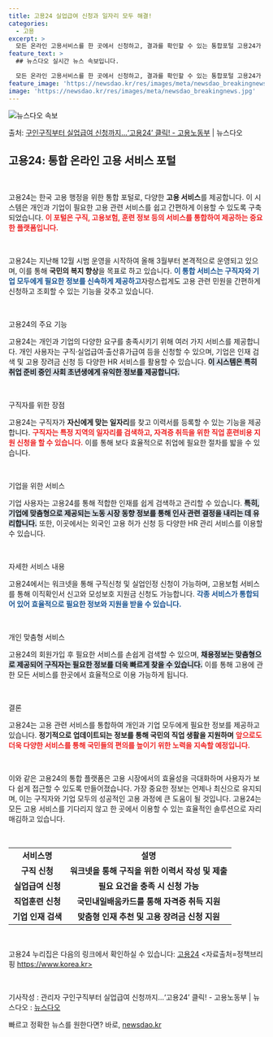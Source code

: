 ```yaml
---
title: 고용24 실업급여 신청과 일자리 모두 해결!
categories:
  - 고용
excerpt: >
  모든 온라인 고용서비스를 한 곳에서 신청하고, 결과를 확인할 수 있는 통합포털 고용24가 문을 열었다. 이 …
feature_text: >
  ## 뉴스다오 실시간 뉴스 속보입니다.

  모든 온라인 고용서비스를 한 곳에서 신청하고, 결과를 확인할 수 있는 통합포털 고용24가 문을 열었다. 이 …
feature_image: 'https://newsdao.kr/res/images/meta/newsdao_breakingnews.jpg'
image: 'https://newsdao.kr/res/images/meta/newsdao_breakingnews.jpg'
---
```


![뉴스다오 속보](https://newsdao.kr/res/images/meta/newsdao_breakingnews.jpg)

<p>출처: <a href="https://newsdao.kr/3299" rel="dofollow">구인구직부터 실업급여 신청까지…‘고용24’ 클릭! - 고용노동부</a> | 뉴스다오</p>

<h2 data-ke-size="size26">고용24: 통합 온라인 고용 서비스 포털</h2>

<p data-ke-size="size16">&nbsp;</p>

고용24는 한국 고용 행정을 위한 통합 포털로, 다양한 <b>고용 서비스</b>를 제공합니다. 이 시스템은 개인과 기업이 필요한 고용 관련 서비스를 쉽고 간편하게 이용할 수 있도록 구축되었습니다. <b><span style="color: #ee2323;">이 포털은 구직, 고용보험, 훈련 정보 등의 서비스를 통합하여 제공하는 중요한 플랫폼입니다.</span></b> 

<p data-ke-size="size16">&nbsp;</p>

고용24는 지난해 12월 시범 운영을 시작하여 올해 3월부터 본격적으로 운영되고 있으며, 이를 통해 <b>국민의 복지 향상</b>을 목표로 하고 있습니다. <b><span style="color: #1a5490;">이 통합 서비스는 구직자와 기업 모두에게 필요한 정보를 신속하게 제공하고</span></b>자랑스럽게도 고용 관련 민원을 간편하게 신청하고 조회할 수 있는 기능을 갖추고 있습니다.

<p data-ke-size="size16">&nbsp;</p>

고용24의 주요 기능

고용24는 개인과 기업의 다양한 요구를 충족시키기 위해 여러 가지 서비스를 제공합니다. 개인 사용자는 구직·실업급여·출산휴가급여 등을 신청할 수 있으며, 기업은 인재 검색 및 고용 장려금 신청 등 다양한 HR 서비스를 활용할 수 있습니다. <b><span style="background-color: #21538527;">이 시스템은 특히 취업 준비 중인 사회 초년생에게 유익한 정보를 제공합니다.</span></b>

<p data-ke-size="size16">&nbsp;</p>

구직자를 위한 장점

고용24는 구직자가 <b>자신에게 맞는 일자리</b>를 찾고 이력서를 등록할 수 있는 기능을 제공합니다. <b><span style="color: #ee2323;">구직자는 특정 지역의 일자리를 검색하고, 자격증 취득을 위한 직업 훈련비용 지원 신청을 할 수 있습니다.</span></b> 이를 통해 보다 효율적으로 취업에 필요한 절차를 밟을 수 있습니다.

<p data-ke-size="size16">&nbsp;</p>

기업을 위한 서비스 

기업 사용자는 고용24를 통해 적합한 인재를 쉽게 검색하고 관리할 수 있습니다. <b><span style="background-color: #21538527;">특히, 기업에 맞춤형으로 제공되는 노동 시장 동향 정보를 통해 인사 관련 결정을 내리는 데 유리합니다.</span></b> 또한, 이곳에서는 외국인 고용 허가 신청 등 다양한 HR 관리 서비스를 이용할 수 있습니다.

<p data-ke-size="size16">&nbsp;</p>

자세한 서비스 내용 

고용24에서는 워크넷을 통해 구직신청 및 실업인정 신청이 가능하며, 고용보험 서비스를 통해 이직확인서 신고와 모성보호 지원금 신청도 가능합니다. <b><span style="color: #1a5490;">각종 서비스가 통합되어 있어 효율적으로 필요한 정보와 지원을 받을 수 있습니다.</span></b>

<p data-ke-size="size16">&nbsp;</p>

개인 맞춤형 서비스 

고용24의 회원가입 후 필요한 서비스를 손쉽게 검색할 수 있으며, <b><span style="background-color: #21538527;">채용정보는 맞춤형으로 제공되어 구직자는 필요한 정보를 더욱 빠르게 찾을 수 있습니다.</span></b> 이를 통해 고용에 관한 모든 서비스를 한곳에서 효율적으로 이용 가능하게 됩니다.

<p data-ke-size="size16">&nbsp;</p>

결론

고용24는 고용 관련 서비스를 통합하여 개인과 기업 모두에게 필요한 정보를 제공하고 있습니다. <b>정기적으로 업데이트되는 정보를 통해 국민의 직업 생활을 지원하며</b> <b><span style="color: #ee2323;">앞으로도 더욱 다양한 서비스를 통해 국민들의 편의를 높이기 위한 노력을 지속할 예정입니다.</span></b>

<p data-ke-size="size16">&nbsp;</p>

이와 같은 고용24의 통합 플랫폼은 고용 시장에서의 효율성을 극대화하며 사용자가 보다 쉽게 접근할 수 있도록 만들어졌습니다. 가장 중요한 정보는 언제나 최신으로 유지되며, 이는 구직자와 기업 모두의 성공적인 고용 과정에 큰 도움이 될 것입니다. 고용24는 모든 고용 서비스를 기다리지 않고 한 곳에서 이용할 수 있는 효율적인 솔루션으로 자리매김하고 있습니다.

<p data-ke-size="size16">&nbsp;</p>

<table style="width: 100%; border-collapse: collapse;">
<tr>
<td style="text-align: center; height: 17px;"><b>서비스명</b></td>
<td style="text-align: center; height: 17px;"><b>설명</b></td>
</tr>
<tr>
<td style="text-align: center; height: 17px;"><b>구직 신청</b></td>
<td style="text-align: center; height: 17px;"><b>워크넷을 통해 구직을 위한 이력서 작성 및 제출</b></td>
</tr>
<tr>
<td style="text-align: center; height: 17px;"><b>실업급여 신청</b></td>
<td style="text-align: center; height: 17px;"><b>필요 요건을 충족 시 신청 가능</b></td>
</tr>
<tr>
<td style="text-align: center; height: 17px;"><b>직업훈련 신청</b></td>
<td style="text-align: center; height: 17px;"><b>국민내일배움카드를 통해 자격증 취득 지원</b></td>
</tr>
<tr>
<td style="text-align: center; height: 17px;"><b>기업 인재 검색</b></td>
<td style="text-align: center; height: 17px;"><b>맞춤형 인재 추천 및 고용 장려금 신청 지원</b></td>
</tr>
</table>

<p data-ke-size="size16">&nbsp;</p>

고용24 누리집은 다음의 링크에서 확인하실 수 있습니다: [고용24](https://www.work24.go.kr) 
<자료출처=정책브리핑 https://www.korea.kr> 

<p data-ke-size="size16">&nbsp;</p>

기사작성 : 관리자 구인구직부터 실업급여 신청까지…‘고용24’ 클릭! - 고용노동부 | 뉴스다오 : [뉴스다오](https://newsdao.kr/3299) 

빠르고 정확한 뉴스를 원한다면? 바로, <a href="https://newsdao.kr" rel="dofollow">newsdao.kr</a>


